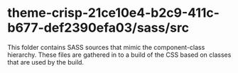 # theme-crisp-21ce10e4-b2c9-411c-b677-def2390efa03/sass/src

This folder contains SASS sources that mimic the component-class hierarchy. These files
are gathered in to a build of the CSS based on classes that are used by the build.
